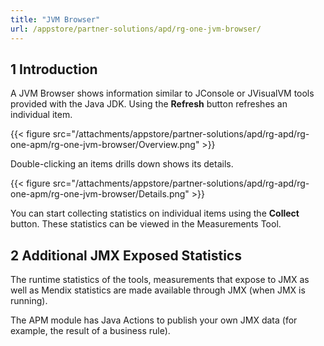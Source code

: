 ```yaml
---
title: "JVM Browser"
url: /appstore/partner-solutions/apd/rg-one-jvm-browser/
---
```


## 1 Introduction

A JVM Browser shows information similar to JConsole or JVisualVM tools provided with the Java JDK. Using the **Refresh** button refreshes an individual item.

{{< figure src="/attachments/appstore/partner-solutions/apd/rg-apd/rg-one-apm/rg-one-jvm-browser/Overview.png" >}}                

Double-clicking an items drills down shows its details.

{{< figure src="/attachments/appstore/partner-solutions/apd/rg-apd/rg-one-apm/rg-one-jvm-browser/Details.png" >}}

You can start collecting statistics on individual items using the **Collect** button. These statistics can be viewed in the Measurements Tool.

## 2 Additional JMX Exposed Statistics

The runtime statistics of the tools, measurements that expose to JMX as well as Mendix statistics are made available through JMX (when JMX is running).

The APM module has Java Actions to publish your own JMX data (for example, the result of a business rule).
